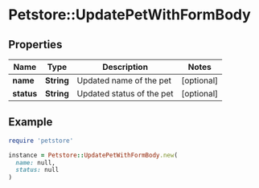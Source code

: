 # Petstore::UpdatePetWithFormBody

## Properties

| Name | Type | Description | Notes |
| ---- | ---- | ----------- | ----- |
| **name** | **String** | Updated name of the pet | [optional] |
| **status** | **String** | Updated status of the pet | [optional] |

## Example

```ruby
require 'petstore'

instance = Petstore::UpdatePetWithFormBody.new(
  name: null,
  status: null
)
```

